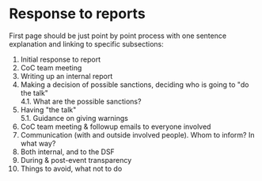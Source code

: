 # Response to reports

First page should be just point by point process with one sentence explanation and linking to specific subsections:
1. Initial response to report
2. CoC team meeting
3. Writing up an internal report
4. Making a decision of possible sanctions, deciding who is going to "do the talk"  
  4.1. What are the possible sanctions?
5. Having "the talk"  
  5.1. Guidance on giving warnings
6. CoC team meeting & followup emails to everyone involved
7. Communication (with and outside involved people). Whom to inform? In what way?
8. Both internal, and to the DSF
9. During & post-event transparency
10. Things to avoid, what not to do